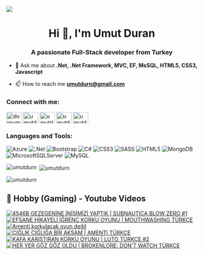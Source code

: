 ![](https://komarev.com/ghpvc/?username=umutdurn&color=blue)
<h1 align="center">Hi 👋, I'm Umut Duran</h1>
<h3 align="center">A passionate Full-Stack developer from Turkey</h3>

- 💬 Ask me about **.Net, .Net Framework, MVC, EF, MsSQL,  HTML5, CSS3,  Javascript**

- 📫 How to reach me **umutdurn@gmail.com**

<h3 align="left">Connect with me:</h3>
<p align="left">
<a href="https://twitter.com/durnumut" target="blank"><img align="center" src="https://raw.githubusercontent.com/rahuldkjain/github-profile-readme-generator/master/src/images/icons/Social/twitter.svg" alt="durnumut" height="30" width="40" /></a>
<a href="https://linkedin.com/in/umutdurn" target="blank"><img align="center" src="https://raw.githubusercontent.com/rahuldkjain/github-profile-readme-generator/master/src/images/icons/Social/linked-in-alt.svg" alt="umutdurn" height="30" width="40" /></a>
<a href="https://fb.com/umutdurn" target="blank"><img align="center" src="https://raw.githubusercontent.com/rahuldkjain/github-profile-readme-generator/master/src/images/icons/Social/facebook.svg" alt="umutdurn" height="30" width="40" /></a>
<a href="https://instagram.com/umutdurn" target="blank"><img align="center" src="https://raw.githubusercontent.com/rahuldkjain/github-profile-readme-generator/master/src/images/icons/Social/instagram.svg" alt="umutdurn" height="30" width="40" /></a>
<a href="https://www.youtube.com/c/umutdrn" target="blank"><img align="center" src="https://raw.githubusercontent.com/rahuldkjain/github-profile-readme-generator/master/src/images/icons/Social/youtube.svg" alt="umutdrn" height="30" width="40" /></a>
</p>

<h3 align="left">Languages and Tools:</h3>

![Azure](https://img.shields.io/badge/azure-%230072C6.svg?style=for-the-badge&logo=microsoftazure&logoColor=white)
  ![.Net](https://img.shields.io/badge/.NET-5C2D91?style=for-the-badge&logo=.net&logoColor=white)
  ![Bootstrap](https://img.shields.io/badge/bootstrap-%238511FA.svg?style=for-the-badge&logo=bootstrap&logoColor=white)
  ![C#](https://img.shields.io/badge/c%23-%23239120.svg?style=for-the-badge&logo=csharp&logoColor=white)
  ![CSS3](https://img.shields.io/badge/css3-%231572B6.svg?style=for-the-badge&logo=css3&logoColor=white)
  ![SASS](https://img.shields.io/badge/SASS-hotpink.svg?style=for-the-badge&logo=SASS&logoColor=white)
  ![HTML5](https://img.shields.io/badge/html5-%23E34F26.svg?style=for-the-badge&logo=html5&logoColor=white)
  ![MongoDB](https://img.shields.io/badge/MongoDB-%234ea94b.svg?style=for-the-badge&logo=mongodb&logoColor=white)
  ![MicrosoftSQLServer](https://img.shields.io/badge/Microsoft%20SQL%20Server-CC2927?style=for-the-badge&logo=microsoft%20sql%20server&logoColor=white)
  ![MySQL](https://img.shields.io/badge/mysql-4479A1.svg?style=for-the-badge&logo=mysql&logoColor=white)

<p><img align="left" src="https://github-readme-stats.vercel.app/api/top-langs?username=umutdurn&show_icons=true&locale=en&layout=compact" alt="umutdurn" /></p>

<p>&nbsp;<img align="center" src="https://github-readme-stats.vercel.app/api?username=umutdurn&show_icons=true&locale=en" alt="umutdurn" /></p>

<p><img align="center" src="https://github-readme-streak-stats.herokuapp.com/?user=umutdurn&" alt="umutdurn" /></p>

<summary><h2>📸 Hobby (Gaming) - Youtube Videos</h2></summary>

<!-- BEGIN YOUTUBE-CARDS -->
[![4546B GEZEGENİNE İNİŞİMİZİ YAPTIK | SUBNAUTICA BLOW ZERO #1](https://ytcards.demolab.com/?id=3pdCH135Jwk&title=4546B+GEZEGEN%C4%B0NE+%C4%B0N%C4%B0%C5%9E%C4%B0M%C4%B0Z%C4%B0+YAPTIK+%7C+SUBNAUTICA+BLOW+ZERO+%231&lang=en&timestamp=1756821796&background_color=%230d1117&title_color=%23ffffff&stats_color=%23dedede&max_title_lines=1&width=250&border_radius=5 "4546B GEZEGENİNE İNİŞİMİZİ YAPTIK | SUBNAUTICA BLOW ZERO #1")](https://www.youtube.com/watch?v=3pdCH135Jwk)
[![EFSANE HİKAYELİ İĞRENÇ KORKU OYUNU | MOUTHWASHING TÜRKÇE](https://ytcards.demolab.com/?id=cOWAIzuu6Tg&title=EFSANE+H%C4%B0KAYEL%C4%B0+%C4%B0%C4%9EREN%C3%87+KORKU+OYUNU+%7C+MOUTHWASHING+T%C3%9CRK%C3%87E&lang=en&timestamp=1756746006&background_color=%230d1117&title_color=%23ffffff&stats_color=%23dedede&max_title_lines=1&width=250&border_radius=5 "EFSANE HİKAYELİ İĞRENÇ KORKU OYUNU | MOUTHWASHING TÜRKÇE")](https://www.youtube.com/watch?v=cOWAIzuu6Tg)
[![Amenti korkulacak oyun değil](https://ytcards.demolab.com/?id=_ly_tJ9kYPA&title=Amenti+korkulacak+oyun+de%C4%9Fil&lang=en&timestamp=1756720761&background_color=%230d1117&title_color=%23ffffff&stats_color=%23dedede&max_title_lines=1&width=250&border_radius=5 "Amenti korkulacak oyun değil")](https://www.youtube.com/shorts/_ly_tJ9kYPA)
[![ÇIĞLIK ÇIĞLIĞA BİR AKŞAM | AMENTI TÜRKÇE](https://ytcards.demolab.com/?id=pNiYTGbHly8&title=%C3%87I%C4%9ELIK+%C3%87I%C4%9ELI%C4%9EA+B%C4%B0R+AK%C5%9EAM+%7C+AMENTI+T%C3%9CRK%C3%87E&lang=en&timestamp=1756652485&background_color=%230d1117&title_color=%23ffffff&stats_color=%23dedede&max_title_lines=1&width=250&border_radius=5 "ÇIĞLIK ÇIĞLIĞA BİR AKŞAM | AMENTI TÜRKÇE")](https://www.youtube.com/watch?v=pNiYTGbHly8)
[![KAFA KARIŞTIRAN KORKU OYUNU | LUTO TÜRKÇE #2](https://ytcards.demolab.com/?id=6yljhH_YQG8&title=KAFA+KARI%C5%9ETIRAN+KORKU+OYUNU+%7C+LUTO+T%C3%9CRK%C3%87E+%232&lang=en&timestamp=1756566019&background_color=%230d1117&title_color=%23ffffff&stats_color=%23dedede&max_title_lines=1&width=250&border_radius=5 "KAFA KARIŞTIRAN KORKU OYUNU | LUTO TÜRKÇE #2")](https://www.youtube.com/watch?v=6yljhH_YQG8)
[![HER YER GÖZ GÖZ OLDU | BROKENLORE: DON'T WATCH TÜRKÇE](https://ytcards.demolab.com/?id=VD8MQ92dMU8&title=HER+YER+G%C3%96Z+G%C3%96Z+OLDU+%7C+BROKENLORE%3A+DON%27T+WATCH+T%C3%9CRK%C3%87E&lang=en&timestamp=1756486845&background_color=%230d1117&title_color=%23ffffff&stats_color=%23dedede&max_title_lines=1&width=250&border_radius=5 "HER YER GÖZ GÖZ OLDU | BROKENLORE: DON'T WATCH TÜRKÇE")](https://www.youtube.com/watch?v=VD8MQ92dMU8)
<!-- END YOUTUBE-CARDS -->
